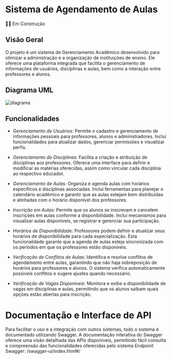 # Sistema de Agendamento de Aulas

👷🏻 Em Construção

## Visão Geral

O projeto é um sistema de Gerenciamento Acadêmico desenvolvido para otimizar a administração e a organização de instituições de ensino. Ele oferece uma plataforma integrada que facilita o gerenciamento de informações de usuários, disciplinas e aulas, bem como a interação entre professores e alunos.

## Diagrama UML

![diagrama](https://github.com/MatheusVitorFerreira/ChatLive/blob/main/Documente%20seus%20sistemas%20(6).png)


## Funcionalidades

- *Gerenciamento de Usuários:* Permite o cadastro e gerenciamento de informações pessoais para professores, alunos e administradores. Inclui funcionalidades para atualizar dados, gerenciar permissões e visualizar perfis.

- *Gerenciamento de Disciplinas:* Facilita a criação e atribuição de disciplinas aos professores. Oferece uma interface para definir e modificar as matérias oferecidas, assim como vincular cada disciplina ao respectivo educador.

- *Gerenciamento de Aulas:* Organiza e agenda aulas com horários específicos e disciplinas associadas. Inclui ferramentas para planejar o calendário acadêmico e garantir que as aulas estejam bem distribuídas e alinhadas com o horário disponível dos professores.

- *Inscrição em Aulas:* Permite que os alunos se inscrevam e cancelem inscrições em aulas conforme a disponibilidade. Inclui mecanismos para visualizar aulas disponíveis, se registrar e gerenciar sua participação.

- *Horários de Disponibilidade:* Professores podem definir e atualizar seus horários de disponibilidade para cada especialização. Esta funcionalidade garante que a agenda de aulas esteja sincronizada com os períodos em que os professores estão disponíveis.

- *Verificação de Conflitos de Aulas:* Identifica e resolve conflitos de agendamento entre aulas, garantindo que não haja sobreposição de horários para professores e alunos. O sistema verifica automaticamente possíveis conflitos e sugere ajustes quando necessário.

- *Verificação de Vagas Disponíveis:* Monitora e exibe a disponibilidade de vagas em disciplinas e aulas, permitindo que os alunos saibam quais opções estão abertas para inscrição.

# Documentação e Interface de API
 Para facilitar o uso e a integração com outros sistemas, todo o sistema é documentado utilizando Swagger. A documentação interativa do Swagger oferece uma visão detalhada das APIs disponíveis, permitindo fácil consulta e compreensão das funcionalidades oferecidas pelo sistema
Endpoint Swagger: /swagger-ui/index.html#/


